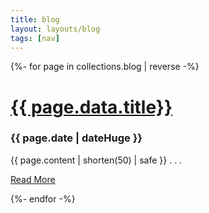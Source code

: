 ```yaml
---
title: blog
layout: layouts/blog
tags: [nav]
---
```


{%- for page in collections.blog | reverse -%}

<h1><a href="{{ page.url }}">{{ page.data.title}}</a></h1>
<h3>{{ page.date | dateHuge }}</h3>
<p>{{ page.content | shorten(50) | safe }}   . . .</p>
<p><a href="{{ page.url }}">Read More</a></p>
{%- endfor -%}

